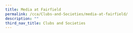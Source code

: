 ```yaml
---
title: Media at Fairfield
permalink: /cca/Clubs-and-Societies/media-at-fairfield/
description: ""
third_nav_title: Clubs and Societies
---
```

